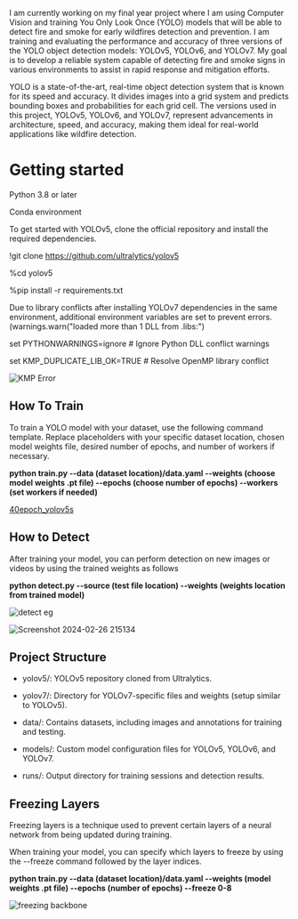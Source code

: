 I am currently working on my final year project where I am using Computer Vision and training You Only Look Once (YOLO) models that will be able to detect fire and smoke for early wildfires detection and prevention. I am training and evaluating the performance and accuracy of three versions of the YOLO object detection models: YOLOv5, YOLOv6, and YOLOv7. My goal is to develop a reliable system capable of detecting fire and smoke signs in various environments to assist in rapid response and mitigation efforts.

YOLO  is a state-of-the-art, real-time object detection system that is known for its speed and accuracy. It divides images into a grid system and predicts bounding boxes and probabilities for each grid cell. The versions used in this project, YOLOv5, YOLOv6, and YOLOv7, represent advancements in architecture, speed, and accuracy, making them ideal for real-world applications like wildfire detection.

# Getting started

Python 3.8 or later

Conda environment

To get started with YOLOv5, clone the official repository and install the required dependencies.

!git clone https://github.com/ultralytics/yolov5

%cd yolov5

%pip install -r requirements.txt


Due to library conflicts after installing YOLOv7 dependencies in the same environment, additional environment variables are set to prevent errors. 
(warnings.warn("loaded more than 1 DLL from .libs:")

set PYTHONWARNINGS=ignore # Ignore Python DLL conflict warnings

set KMP_DUPLICATE_LIB_OK=TRUE # Resolve OpenMP library conflict

![KMP Error](https://github.com/DamianKos/Wildfire-Detection/assets/118854797/0cdda828-a84d-41d6-9051-badb4807d86e)




## How To Train

To train a YOLO model with your dataset, use the following command template. Replace placeholders with your specific dataset location, chosen model weights file, desired number of epochs, and number of workers if necessary.

**python train.py --data (dataset location)/data.yaml --weights (choose model weights .pt file) --epochs (choose number of epochs) --workers (set workers if needed)**


[40epoch_yolov5s](https://github.com/DamianKos/Wildfire-Detection/assets/118854797/4f5ed328-abf0-45c0-b19e-16b37872d228)


## How to Detect

After training your model, you can perform detection on new images or videos by using the trained weights as follows

**python detect.py --source (test file location) --weights (weights location from trained model)**


![detect eg](https://github.com/DamianKos/Wildfire-Detection/assets/118854797/6bb021e0-17a1-44aa-b4e6-71ebf0c5e77f)

![Screenshot 2024-02-26 215134](https://github.com/DamianKos/Wildfire-Detection/assets/118854797/82308537-bdb7-43b2-b240-bd60ff53d9f1)


## Project Structure

* yolov5/: YOLOv5 repository cloned from Ultralytics.

* yolov7/: Directory for YOLOv7-specific files and weights (setup similar to YOLOv5).

* data/: Contains datasets, including images and annotations for training and testing.

* models/: Custom model configuration files for YOLOv5, YOLOv6, and YOLOv7.

* runs/: Output directory for training sessions and detection results.

## Freezing Layers

Freezing layers is a technique used to prevent certain layers of a neural network from being updated during training. 

When training your model, you can specify which layers to freeze by using the --freeze command followed by the layer indices. 

**python train.py --data (dataset location)/data.yaml --weights (model weights .pt file) --epochs (number of epochs) --freeze 0-8**

![freezing backbone](https://github.com/DamianKos/Wildfire-Detection/assets/118854797/e9a1747a-a585-4bf4-b8e1-5ea19f505a44)
